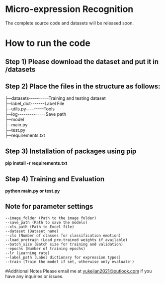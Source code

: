 # Micro-expression Recognition
The complete source code and datasets will be released soon.

# How to run the code

## **Step 1)** Please download the dataset and put it in /datasets

## **Step 2)** Place the files in the structure as follows:
├─datasets----------Training and testing dataset\
├─label_dict-------Label File\
├─utils.py---------Tools\
├─log--------------Save path\
├─model\
├─main.py\
├─test.py\
├─requirements.txt

## **Step 3)** Installation of packages using pip
**pip install -r requirements.txt**

## **Step 4)** Training and Evaluation
**python main.py or test.py**

## **Note for parameter settings**
    --image_folder (Path to the image folder)
    --save_path (Path to save the models)
    --xls_path (Path to Excel file)
    --dataset (Dataset name)
    --cls (Number of classes for classification emotion)
    --load_pretrain (Load pre-trained weights if available)
    --batch_size (Batch size for training and validation)
    --epochs (Number of training epochs)
    --lr (Learning rate)
    --label_path (Label dictionary for expression types)
    --train (Train the model if set, otherwise only evaluate')
#Additional Notes
Please email me at yukejian2021@outlook.com if you have any inquiries or issues.

